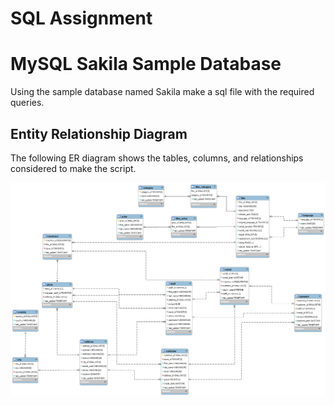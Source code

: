 # SQL Assignment

# MySQL Sakila Sample Database

Using the sample database named Sakila make a sql file with the required queries. 

## Entity Relationship Diagram

The following ER diagram shows the tables, columns, and relationships considered to make the script.

![der](/Resources/der.png)
